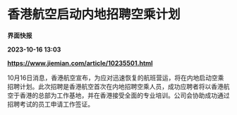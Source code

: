 # 香港航空启动内地招聘空乘计划
**界面快报**

**2023-10-16 13:03**

**https://www.jiemian.com/article/10235501.html**

10月16日消息，香港航空宣布，为应对迅速恢复的航班营运，将在内地启动空乘招聘计划。此次招聘是香港航空首次在内地招聘空乘人员，成功应聘者将以香港航空于香港的总部为工作基地，并在香港接受全面的专业培训。公司会协助成功通过招聘考试的员工申请工作签证。